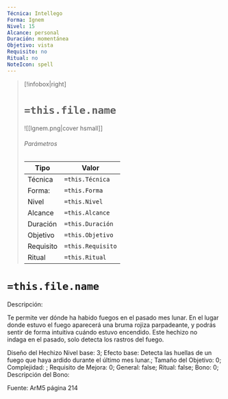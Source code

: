 ```yaml
---
Técnica: Intellego
Forma: Ignem
Nivel: 15
Alcance: personal
Duración: momentánea
Objetivo: vista
Requisito: no
Ritual: no
NoteIcon: spell
---
```


> [!infobox|right]
> # `=this.file.name`
> ![[Ignem.png|cover hsmall]]
> ###### Parámetros
> Tipo |  Valor |
> ---|---|
> Técnica  | `=this.Técnica`  |
> Forma: | `=this.Forma`  |
> Nivel | `=this.Nivel`  |
> Alcance | `=this.Alcance` |
> Duración | `=this.Duración` |
> Objetivo | `=this.Objetivo` |
> Requisito | `=this.Requisito` |
> Ritual | `=this.Ritual` |

# `=this.file.name`
Descripción: <p>Te permite ver dónde ha habido fuegos en el pasado mes lunar. En el lugar donde estuvo el fuego aparecerá una bruma rojiza parpadeante, y podrás sentir de forma intuitiva cuándo estuvo encendido. Este hechizo no indaga en el pasado, solo detecta los rastros del fuego.</p>

Diseño del Hechizo
Nivel base: 3; Efecto base: Detecta las huellas de un fuego que haya ardido durante el último mes lunar.;  Tamaño del Objetivo: 0; Complejidad: ; Requisito de Mejora: 0; General: false; Ritual: false; Bono: 0; Descripción del Bono: 

Fuente: ArM5 página 214